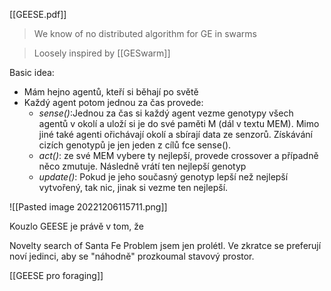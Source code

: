 [[GEESE.pdf]]

>We know of no distributed algorithm for GE in swarms

> Loosely inspired by [[GESwarm]]

Basic idea: 
* Mám hejno agentů, kteří si běhají po světě
* Každý agent potom jednou za čas provede:
	* *sense()*:Jednou za čas si každý agent vezme genotypy  všech agentů v okolí a uloží si je do své paměti M (dál v textu MEM). Mimo jiné také agenti ořichávají okolí a sbírají data ze senzorů. Získávání cizích genotypů je jen jeden z cílů fce sense(). 
	* *act()*: ze své MEM vybere ty nejlepší, provede crossover a případně něco zmutuje. Následně vrátí ten nejlepší genotyp
	* *update()*: Pokud je jeho současný genotyp lepší než nejlepší vytvořený, tak nic, jinak si vezme ten nejlepší.

![[Pasted image 20221206115711.png]]

Kouzlo GEESE je právě v tom, že 

Novelty search of Santa Fe Problem jsem jen prolétl. Ve zkratce se preferují noví jedinci, aby se "náhodně" prozkoumal stavový prostor.  


[[GEESE pro foraging]]
